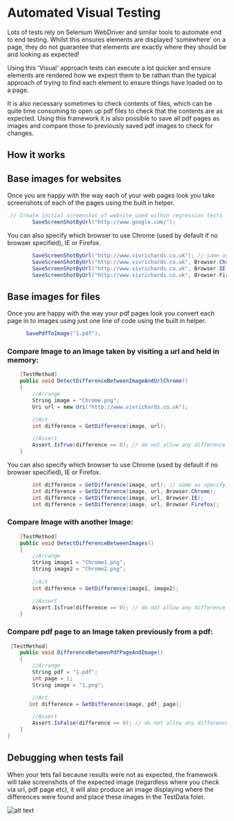 # Automated Visual Testing

Lots of tests rely on Selenium WebDriver and similar tools to automate end to end testing. Whilst this ensures elements are displayed 'somewhere' on a page, they do not guarantee that elements are exactly where they should be and looking as expected! 

Using this 'Visual' approach tests can execute a lot quicker and ensure elements are rendered how we expect them to be rathan than the typical approach of trying to find each element to ensure things have loaded on to a page.

It is also necessary sometimes to check contents of files, which can be quite time consuming to open up pdf files to check that the contents are as expected. Using this framework it is also possible to save all pdf pages as images and compare those to previously saved pdf images to check for changes.

## How it works 

## Base images for websites
Once you are happy with the way each of your web pages look you take screenshots of each of the pages using the built in helper. 

``` c#
 // Create initial screenshot of website used within regression tests later on
        SaveScreenShotByUrl("http://www.google.com/");
```

You can also specify which browser to use Chrome (used by default if no browser specified), IE or Firefox. 

``` c#
        SaveScreenShotByUrl("http://www.vivrichards.co.uk"); // same as specifying Browser.Chrome
        SaveScreenShotByUrl("http://www.vivrichards.co.uk", Browser.Chrome);
        SaveScreenShotByUrl("http://www.vivrichards.co.uk", Browser.IE);
        SaveScreenShotByUrl("http://www.vivrichards.co.uk", Browser.Firefox);
```

## Base images for files
Once you are happy with the way your pdf pages look you convert each page in to images using just one line of code using the built in helper. 

``` c#
      SavePdfToImage("1.pdf");
```

### Compare Image to an Image taken by visiting a url and held in memory:

``` c#
    [TestMethod]
    public void DetectDifferenceBetweenImageAndUrlChrome()
    {
        //Arrange
        String image = "Chrome.png";
        Uri url = new Uri("http://www.vivrichards.co.uk");

        //Act
        int difference = GetDifference(image, url);

        //Assert
        Assert.IsTrue(difference == 0); // do not allow any difference
    }
```

You can also specify which browser to use Chrome (used by default if no browser specified), IE or Firefox. 

``` c#
        int difference = GetDifference(image, url); // same as specifying Browser.Chrome
        int difference = GetDifference(image, url, Browser.Chrome);
        int difference = GetDifference(image, url, Browser.IE);
        int difference = GetDifference(image, url, Browser.Firefox);    
```

### Compare Image with another Image:

``` c#
    [TestMethod]
    public void DetectDifferenceBetweenImages()
    {
        //Arrange
        String image1 = "Chrome1.png";
        String image2 = "Chrome2.png";
        
        //Act
        int difference = GetDifference(image1, image2);

        //Assert
        Assert.IsTrue(difference == 0); // do not allow any difference
    }
```

### Compare pdf page to an Image taken previously from a pdf:

``` c#
 [TestMethod]
    public void DifferenceBetweenPdfPageAndImage()
    {
        //Arrange
        String pdf = "1.pdf";
        int page = 1;
        String image = "1.png";

        //Act
       int difference = GetDifference(image, pdf, page);

        //Assert
        Assert.IsFalse(difference == 0); // do not allow any difference
    }
}
```
## Debugging when tests fail

When your tets fail because results were not as expected, the framework will take screenshots of the expected image (regardless where you check via url, pdf page etc), it will also produce an image displaying where the differences were found and place these images in the TestData foler.

![alt text](https://github.com/vivrichards600/AutomatedVisualTesting/blob/master/AutomatedVisualTesting/TestData/diff.png "Chrome Differences Screenshot")